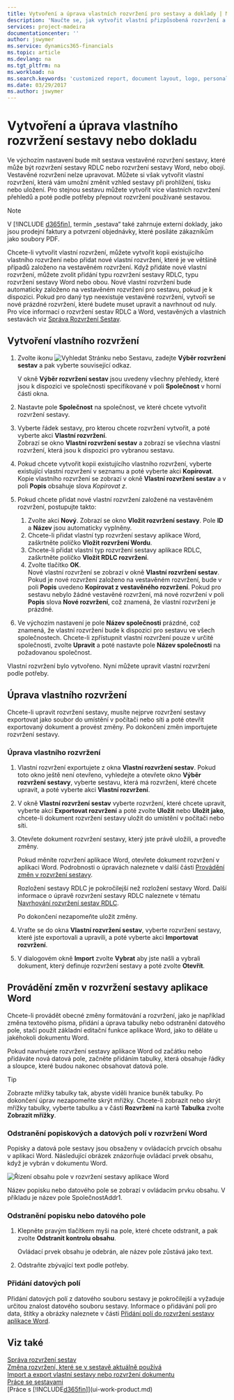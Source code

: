 ```yaml
---
title: Vytvoření a úprava vlastních rozvržení pro sestavy a doklady | Microsoft Docs
description: 'Naučte se, jak vytvořit vlastní přizpůsobená rozvržení a přizpůsobit vzhled sestavy při prohlížení, tisku nebo uložení.'
services: project-madeira
documentationcenter: ''
author: jswymer
ms.service: dynamics365-financials
ms.topic: article
ms.devlang: na
ms.tgt_pltfrm: na
ms.workload: na
ms.search.keywords: 'customized report, document layout, logo, personalize'
ms.date: 03/29/2017
ms.author: jswymer
---
```

# <a name="create-and-modify-a-custom-report-or-document-layout"></a>Vytvoření a úprava vlastního rozvržení sestavy nebo dokladu
Ve výchozím nastavení bude mít sestava vestavěné rozvržení sestavy, které může být rozvržení sestavy RDLC nebo rozvržení sestavy Word, nebo obojí. Vestavěné rozvržení nelze upravovat. Můžete si však vytvořit vlastní rozvržení, která vám umožní změnit vzhled sestavy při prohlížení, tisku nebo uložení. Pro stejnou sestavu můžete vytvořit více vlastních rozvržení přehledů a poté podle potřeby přepnout rozvržení používané sestavou.

> [!NOTE]
>   V [!INCLUDE [d365fin](includes/d365fin_md.md)], termín „sestava“ také zahrnuje externí doklady, jako jsou prodejní faktury a potvrzení objednávky, které posíláte zákazníkům jako soubory PDF.

Chcete-li vytvořit vlastní rozvržení, můžete vytvořit kopii existujícího vlastního rozvržení nebo přidat nové vlastní rozvržení, které je ve většině případů založeno na vestavěném rozvržení. Když přidáte nové vlastní rozvržení, můžete zvolit přidání typu rozvržení sestavy RDLC, typu rozvržení sestavy Word nebo obou. Nové vlastní rozvržení bude automaticky založeno na vestavěném rozvržení pro sestavu, pokud je k dispozici. Pokud pro daný typ neexistuje vestavěné rozvržení, vytvoří se nové prázdné rozvržení, které budete muset upravit a navrhnout od nuly. Pro více informací o rozvržení sestav RDLC a Word, vestavěných a vlastních sestavách viz [Správa Rozvržení Sestav](ui-manage-report-layouts.md).  

## <a name="to-create-a-custom-layout"></a>Vytvoření vlastního rozvržení
1. Zvolte ikonu ![Vyhledat Stránku nebo Sestavu](media/ui-search/search_small.png "Ikona Vyhledat Stránku nebo Sestavu"), zadejte **Výběr rozvržení sestav** a pak vyberte související odkaz.

    V okně **Výběr rozvržení sestav** jsou uvedeny všechny přehledy, které jsou k dispozici ve společnosti specifikované v poli **Společnost** v horní části okna.
2. Nastavte pole **Společnost** na společnost, ve které chcete vytvořit rozvržení sestavy.
3. Vyberte řádek sestavy, pro kterou chcete rozvržení vytvořit, a poté vyberte akci **Vlastní rozvržení**.  
   Zobrazí se okno **Vlastní rozvržení sestav** a zobrazí se všechna vlastní rozvržení, která jsou k dispozici pro vybranou sestavu.
4. Pokud chcete vytvořit kopii existujícího vlastního rozvržení, vyberte existující vlastní rozvržení v seznamu a poté vyberte akci **Kopírovat**.  
   Kopie vlastního rozvržení se zobrazí v okně **Vlastní rozvržení sestav** a v poli **Popis** obsahuje slova *Kopírovat z*.
5. Pokud chcete přidat nové vlastní rozvržení založené na vestavěném rozvržení, postupujte takto:  
   1. Zvolte akci **Nový**. Zobrazí se okno **Vložit rozvržení sestavy**. Pole **ID** a **Název** jsou automaticky vyplněny.
   2. Chcete-li přidat vlastní typ rozvržení sestavy aplikace Word, zaškrtněte políčko **Vložit rozvržení Wordu**.
   3. Chcete-li přidat vlastní typ rozvržení sestavy aplikace RDLC, zaškrtněte políčko **Vložit RDLC rozvržení**.
   4. Zvolte tlačítko **OK**.  
      Nové vlastní rozvržení se zobrazí v okně **Vlastní rozvržení sestav**. Pokud je nové rozvržení založeno na vestavěném rozvržení, bude v poli **Popis** uvedeno **Kopírovat z vestavěného rozvržení**. Pokud pro sestavu nebylo žádné vestavěné rozvržení, má nové rozvržení v poli **Popis** slova **Nové rozvržení**, což znamená, že vlastní rozvržení je prázdné.
6. Ve výchozím nastavení je pole **Název společnosti** prázdné, což znamená, že vlastní rozvržení bude k dispozici pro sestavu ve všech společnostech. Chcete-li zpřístupnit vlastní rozvržení pouze v určité společnosti, zvolte **Upravit** a poté nastavte pole **Název společnosti** na požadovanou společnost.

Vlastní rozvržení bylo vytvořeno. Nyní můžete upravit vlastní rozvržení podle potřeby.

## <a name="ModifyCustomLayout"></a>Úprava vlastního rozvržení
Chcete-li upravit rozvržení sestavy, musíte nejprve rozvržení sestavy exportovat jako soubor do umístění v počítači nebo síti a poté otevřít exportovaný dokument a provést změny. Po dokončení změn importujete rozvržení sestavy.

### <a name="to-modify-a-custom-layout"></a>Úprava vlastního rozvržení
1.  Vlastní rozvržení exportujete z okna **Vlastní rozvržení sestav**. Pokud toto okno ještě není otevřeno, vyhledejte a otevřete okno **Výběr rozvržení sestavy**, vyberte sestavu, která má rozvržení, které chcete upravit, a poté vyberte akci **Vlastní rozvržení**.  
2.  V okně **Vlastní rozvržení sestav** vyberte rozvržení, které chcete upravit, vyberte akci **Exportovat rozvržení** a poté zvolte **Uložit** nebo **Uložit jako**, chcete-li dokument rozvržení sestavy uložit do umístění v počítači nebo síti.  

3.  Otevřete dokument rozvržení sestavy, který jste právě uložili, a proveďte změny.

      Pokud měníte rozvržení aplikace Word, otevřete dokument rozvržení v aplikaci Word. Podrobnosti o úpravách naleznete v další části [Provádění změn v rozvržení sestavy](ui-how-create-custom-report-layout.md#MakeChangesToLayout).

      Rozložení sestavy RDLC je pokročilejší než rozložení sestavy Word. Další informace o úpravě rozvržení sestavy RDLC naleznete v tématu [Navrhování rozvržení sestav RDLC](/dynamics-nav/Designing-RDLC-Report-Layouts).

      Po dokončení nezapomeňte uložit změny.

4.  Vraťte se do okna **Vlastní rozvržení sestav**, vyberte rozvržení sestavy, které jste exportovali a upravili, a poté vyberte akci **Importovat rozvržení**.  

5. V dialogovém okně **Import** zvolte **Vybrat** aby jste našli a vybrali dokument, který definuje rozvržení sestavy a poté zvolte **Otevřít**.

##  <a name="MakeChangesToLayout"></a> Provádění změn v rozvržení sestavy aplikace Word  
Chcete-li provádět obecné změny formátování a rozvržení, jako je například změna textového písma, přidání a úprava tabulky nebo odstranění datového pole, stačí použít základní editační funkce aplikace Word, jako to děláte u jakéhokoli dokumentu Word.

Pokud navrhujete rozvržení sestavy aplikace Word od začátku nebo přidáváte nová datová pole, začněte přidáním tabulky, která obsahuje řádky a sloupce, které budou nakonec obsahovat datová pole.

> [!TIP]  
>  Zobrazte mřížky tabulky tak, abyste viděli hranice buněk tabulky. Po dokončení úprav nezapomeňte skrýt mřížky. Chcete-li zobrazit nebo skrýt mřížky tabulky, vyberte tabulku a v části **Rozvržení** na kartě **Tabulka** zvolte **Zobrazit mřížky**.  

###  <a name="RemoveField"></a> Odstranění popiskových a datových polí v rozvržení Word  
 Popisky a datová pole sestavy jsou obsaženy v ovládacích prvcích obsahu v aplikaci Word. Následující obrázek znázorňuje ovládací prvek obsahu, když je vybrán v dokumentu Word.  

 ![Řízení obsahu pole v rozvržení sestavy aplikace Word](media/nav_wordreportlayouts_contentcontrol.png "NAV_WordReportLayouts_ContentControl")  

 Název popisku nebo datového pole se zobrazí v ovládacím prvku obsahu. V příkladu je název pole SpolečnostAddr1.  

### <a name="to-remove-a-label-or-data-field"></a>Odstranění popisku nebo datového pole  

1.  Klepněte pravým tlačítkem myši na pole, které chcete odstranit, a pak zvolte **Odstranit kontrolu obsahu**.  

     Ovládací prvek obsahu je odebrán, ale název pole zůstává jako text.  

2.  Odstraňte zbývající text podle potřeby.  

### <a name="adding-data-fields"></a>Přidání datových polí
Přidání datových polí z datového souboru sestavy je pokročilejší a vyžaduje určitou znalost datového souboru sestavy. Informace o přidávání polí pro data, štítky a obrázky naleznete v části [Přidání polí do rozvržení sestavy aplikace Word](ui-how-add-fields-word-report-layout.md).  


## <a name="see-also"></a>Viz také
[Správa rozvržení sestav](ui-manage-report-layouts.md)  
[Změna rozvržení, které se v sestavě aktuálně používá](ui-how-change-layout-currently-used-report.md)  
[Import a export vlastní sestavy nebo rozvržení dokumentu](ui-how-import-and-export-report-layout.md)  
[Práce se sestavami](ui-work-report.md)  
[Práce s [!INCLUDE[d365fin](includes/d365fin_md.md)]](ui-work-product.md)  
